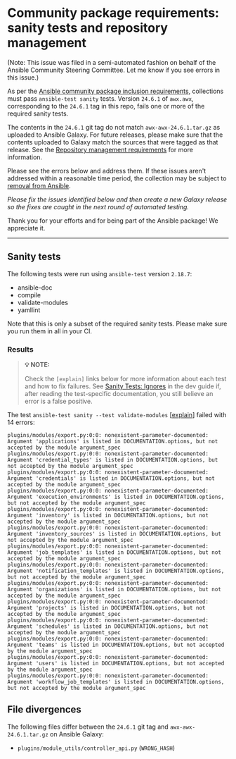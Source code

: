 # Community package requirements: sanity tests and repository management

(Note: This issue was filed in a semi-automated fashion on behalf of the Ansible Community Steering Committee. Let me know if you see errors in this issue.)

As per the [Ansible community package inclusion requirements][ci-testing], collections must pass `ansible-test sanity` tests. Version `24.6.1` of `awx.awx`, corresponding to the `24.6.1` tag in this repo, fails one or more of the required sanity tests.

The contents in the `24.6.1` git tag do not match `awx-awx-24.6.1.tar.gz` as uploaded to Ansible Galaxy. For future releases, please make sure that the contents uploaded to Galaxy match the sources that were tagged as that release. See the [Repository management requirements][repo-mgmt] for more information.

Please see the errors below and address them. If these issues aren't addressed within a reasonable time period, the collection may be subject to [removal from Ansible][removal].

*Please fix the issues identified below and then create a new Galaxy release so the fixes are caught in the next round of automated testing.*

Thank you for your efforts and for being part of the Ansible package! We appreciate it.

---

## Sanity tests

The following tests were run using `ansible-test` version `2.18.7`:

- ansible-doc
- compile
- validate-modules
- yamllint

Note that this is only a subset of the required sanity tests. Please make sure you run them in all in your CI.

### Results

> **💡 NOTE:**
>
> Check the `[explain]` links below for more information about each test and how to fix failures.
> See [Sanity Tests: Ignores](https://docs.ansible.com/ansible/latest/dev_guide/testing/sanity/ignores.html) in the dev guide if, after reading the test-specific documentation, you still believe an error is a false positive.

The test `ansible-test sanity --test validate-modules` [[explain](https://docs.ansible.com/ansible-core/2.18/dev_guide/testing/sanity/validate-modules.html)] failed with 14 errors:

``` text
plugins/modules/export.py:0:0: nonexistent-parameter-documented: Argument 'applications' is listed in DOCUMENTATION.options, but not accepted by the module argument_spec
plugins/modules/export.py:0:0: nonexistent-parameter-documented: Argument 'credential_types' is listed in DOCUMENTATION.options, but not accepted by the module argument_spec
plugins/modules/export.py:0:0: nonexistent-parameter-documented: Argument 'credentials' is listed in DOCUMENTATION.options, but not accepted by the module argument_spec
plugins/modules/export.py:0:0: nonexistent-parameter-documented: Argument 'execution_environments' is listed in DOCUMENTATION.options, but not accepted by the module argument_spec
plugins/modules/export.py:0:0: nonexistent-parameter-documented: Argument 'inventory' is listed in DOCUMENTATION.options, but not accepted by the module argument_spec
plugins/modules/export.py:0:0: nonexistent-parameter-documented: Argument 'inventory_sources' is listed in DOCUMENTATION.options, but not accepted by the module argument_spec
plugins/modules/export.py:0:0: nonexistent-parameter-documented: Argument 'job_templates' is listed in DOCUMENTATION.options, but not accepted by the module argument_spec
plugins/modules/export.py:0:0: nonexistent-parameter-documented: Argument 'notification_templates' is listed in DOCUMENTATION.options, but not accepted by the module argument_spec
plugins/modules/export.py:0:0: nonexistent-parameter-documented: Argument 'organizations' is listed in DOCUMENTATION.options, but not accepted by the module argument_spec
plugins/modules/export.py:0:0: nonexistent-parameter-documented: Argument 'projects' is listed in DOCUMENTATION.options, but not accepted by the module argument_spec
plugins/modules/export.py:0:0: nonexistent-parameter-documented: Argument 'schedules' is listed in DOCUMENTATION.options, but not accepted by the module argument_spec
plugins/modules/export.py:0:0: nonexistent-parameter-documented: Argument 'teams' is listed in DOCUMENTATION.options, but not accepted by the module argument_spec
plugins/modules/export.py:0:0: nonexistent-parameter-documented: Argument 'users' is listed in DOCUMENTATION.options, but not accepted by the module argument_spec
plugins/modules/export.py:0:0: nonexistent-parameter-documented: Argument 'workflow_job_templates' is listed in DOCUMENTATION.options, but not accepted by the module argument_spec
```



## File divergences

The following files differ between the `24.6.1` git tag and `awx-awx-24.6.1.tar.gz` on Ansible Galaxy:

- `plugins/module_utils/controller_api.py` (`WRONG_HASH`)


[ci-testing]: https://docs.ansible.com/ansible/latest/community/collection_contributors/collection_requirements.html#ci-testing
[repo-mgmt]: https://docs.ansible.com/ansible/latest/community/collection_contributors/collection_requirements.html#repository-management
[removal]: https://github.com/ansible-collections/overview/blob/main/removal_from_ansible.rst
